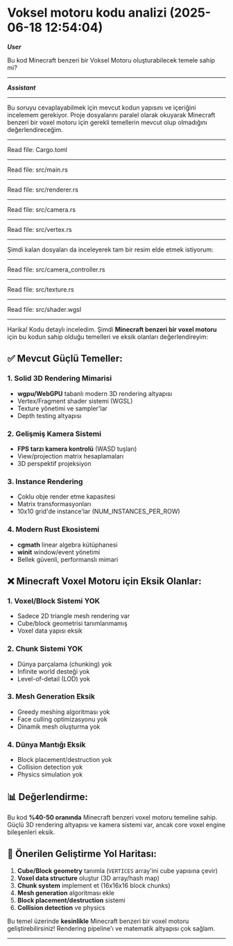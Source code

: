 <!-- Generated by SpecStory -->

# Voksel motoru kodu analizi (2025-06-18 12:54:04)

_**User**_

Bu kod Minecraft benzeri bir Voksel Motoru oluşturabilecek temele sahip mi?

---

_**Assistant**_



---

Bu soruyu cevaplayabilmek için mevcut kodun yapısını ve içeriğini incelemem gerekiyor. Proje dosyalarını paralel olarak okuyarak Minecraft benzeri bir voxel motoru için gerekli temellerin mevcut olup olmadığını değerlendireceğim.

---

Read file: Cargo.toml

---

Read file: src/main.rs

---

Read file: src/renderer.rs

---

Read file: src/camera.rs

---

Read file: src/vertex.rs

---

Şimdi kalan dosyaları da inceleyerek tam bir resim elde etmek istiyorum:

---

Read file: src/camera_controller.rs

---

Read file: src/texture.rs

---

Read file: src/shader.wgsl

---

Harika! Kodu detaylı inceledim. Şimdi **Minecraft benzeri bir voxel motoru** için bu kodun sahip olduğu temelleri ve eksik olanları değerlendireyim:

## ✅ **Mevcut Güçlü Temeller:**

### 1. **Solid 3D Rendering Mimarisi**
- **wgpu/WebGPU** tabanlı modern 3D rendering altyapısı
- Vertex/Fragment shader sistemi (WGSL)
- Texture yönetimi ve sampler'lar
- Depth testing altyapısı

### 2. **Gelişmiş Kamera Sistemi**
- **FPS tarzı kamera kontrolü** (WASD tuşları)
- View/projection matrix hesaplamaları
- 3D perspektif projeksiyon

### 3. **Instance Rendering**
- Çoklu obje render etme kapasitesi
- Matrix transformasyonları
- 10x10 grid'de instance'lar (NUM_INSTANCES_PER_ROW)

### 4. **Modern Rust Ekosistemi**
- **cgmath** linear algebra kütüphanesi
- **winit** window/event yönetimi
- Bellek güvenli, performanslı mimari

## ❌ **Minecraft Voxel Motoru için Eksik Olanlar:**

### 1. **Voxel/Block Sistemi YOK**
- Sadece 2D triangle mesh rendering var
- Cube/block geometrisi tanımlanmamış
- Voxel data yapısı eksik

### 2. **Chunk Sistemi YOK**
- Dünya parçalama (chunking) yok
- Infinite world desteği yok
- Level-of-detail (LOD) yok

### 3. **Mesh Generation Eksik**
- Greedy meshing algoritması yok
- Face culling optimizasyonu yok
- Dinamik mesh oluşturma yok

### 4. **Dünya Mantığı Eksik**
- Block placement/destruction yok
- Collision detection yok
- Physics simulation yok

## 📊 **Değerlendirme:**

Bu kod **%40-50 oranında** Minecraft benzeri voxel motoru temeline sahip. Güçlü 3D rendering altyapısı ve kamera sistemi var, ancak core voxel engine bileşenleri eksik.

## 🚀 **Önerilen Geliştirme Yol Haritası:**

1. **Cube/Block geometry** tanımla (`VERTICES` array'ini cube yapısına çevir)
2. **Voxel data structure** oluştur (3D array/hash map)
3. **Chunk system** implement et (16x16x16 block chunks)
4. **Mesh generation** algoritması ekle
5. **Block placement/destruction** sistemi
6. **Collision detection** ve physics

Bu temel üzerinde **kesinlikle** Minecraft benzeri bir voxel motoru geliştirebilirsiniz! Rendering pipeline'ı ve matematik altyapısı çok sağlam.

---

